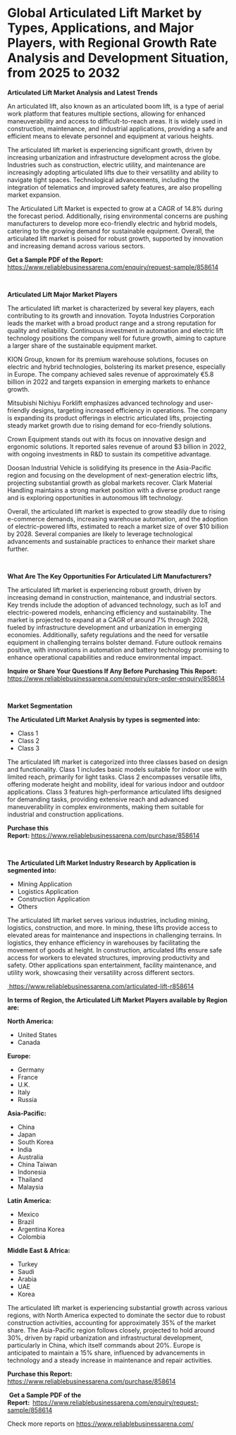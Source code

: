 <p><h1>Global Articulated Lift Market by Types, Applications, and Major Players, with Regional Growth Rate Analysis and Development Situation, from 2025 to 2032</h1></p><p><strong>Articulated Lift Market Analysis and Latest Trends</strong></p>
<p><p>An articulated lift, also known as an articulated boom lift, is a type of aerial work platform that features multiple sections, allowing for enhanced maneuverability and access to difficult-to-reach areas. It is widely used in construction, maintenance, and industrial applications, providing a safe and efficient means to elevate personnel and equipment at various heights.</p><p>The articulated lift market is experiencing significant growth, driven by increasing urbanization and infrastructure development across the globe. Industries such as construction, electric utility, and maintenance are increasingly adopting articulated lifts due to their versatility and ability to navigate tight spaces. Technological advancements, including the integration of telematics and improved safety features, are also propelling market expansion.</p><p>The Articulated Lift Market is expected to grow at a CAGR of 14.8% during the forecast period. Additionally, rising environmental concerns are pushing manufacturers to develop more eco-friendly electric and hybrid models, catering to the growing demand for sustainable equipment. Overall, the articulated lift market is poised for robust growth, supported by innovation and increasing demand across various sectors.</p></p>
<p><strong>Get a Sample PDF of the Report:&nbsp;</strong> <a href="https://www.reliablebusinessarena.com/enquiry/request-sample/858614?utm_campaign=1948&utm_medium=2&utm_source=Github&utm_content=ia&utm_term=16022025&utm_id=articulated-lift">https://www.reliablebusinessarena.com/enquiry/request-sample/858614</a></p>
<p>&nbsp;</p>
<p><strong>Articulated Lift Major Market Players</strong></p>
<p><p>The articulated lift market is characterized by several key players, each contributing to its growth and innovation. Toyota Industries Corporation leads the market with a broad product range and a strong reputation for quality and reliability. Continuous investment in automation and electric lift technology positions the company well for future growth, aiming to capture a larger share of the sustainable equipment market.</p><p>KION Group, known for its premium warehouse solutions, focuses on electric and hybrid technologies, bolstering its market presence, especially in Europe. The company achieved sales revenue of approximately €5.8 billion in 2022 and targets expansion in emerging markets to enhance growth.</p><p>Mitsubishi Nichiyu Forklift emphasizes advanced technology and user-friendly designs, targeting increased efficiency in operations. The company is expanding its product offerings in electric articulated lifts, projecting steady market growth due to rising demand for eco-friendly solutions.</p><p>Crown Equipment stands out with its focus on innovative design and ergonomic solutions. It reported sales revenue of around $3 billion in 2022, with ongoing investments in R&D to sustain its competitive advantage.</p><p>Doosan Industrial Vehicle is solidifying its presence in the Asia-Pacific region and focusing on the development of next-generation electric lifts, projecting substantial growth as global markets recover. Clark Material Handling maintains a strong market position with a diverse product range and is exploring opportunities in autonomous lift technology.</p><p>Overall, the articulated lift market is expected to grow steadily due to rising e-commerce demands, increasing warehouse automation, and the adoption of electric-powered lifts, estimated to reach a market size of over $10 billion by 2028. Several companies are likely to leverage technological advancements and sustainable practices to enhance their market share further.</p></p>
<p>&nbsp;</p>
<p><strong>What Are The Key Opportunities For Articulated Lift Manufacturers?</strong></p>
<p><p>The articulated lift market is experiencing robust growth, driven by increasing demand in construction, maintenance, and industrial sectors. Key trends include the adoption of advanced technology, such as IoT and electric-powered models, enhancing efficiency and sustainability. The market is projected to expand at a CAGR of around 7% through 2028, fueled by infrastructure development and urbanization in emerging economies. Additionally, safety regulations and the need for versatile equipment in challenging terrains bolster demand. Future outlook remains positive, with innovations in automation and battery technology promising to enhance operational capabilities and reduce environmental impact.</p></p>
<p><strong>Inquire or Share Your Questions If Any Before Purchasing This Report:</strong> <a href="https://www.reliablebusinessarena.com/enquiry/pre-order-enquiry/858614?utm_campaign=1948&utm_medium=2&utm_source=Github&utm_content=ia&utm_term=16022025&utm_id=articulated-lift">https://www.reliablebusinessarena.com/enquiry/pre-order-enquiry/858614</a></p>
<p>&nbsp;</p>
<p><strong>Market Segmentation</strong></p>
<p><strong>The Articulated Lift Market Analysis by types is segmented into:</strong></p>
<p><ul><li>Class 1</li><li>Class 2</li><li>Class 3</li></ul></p>
<p><p>The articulated lift market is categorized into three classes based on design and functionality. Class 1 includes basic models suitable for indoor use with limited reach, primarily for light tasks. Class 2 encompasses versatile lifts, offering moderate height and mobility, ideal for various indoor and outdoor applications. Class 3 features high-performance articulated lifts designed for demanding tasks, providing extensive reach and advanced maneuverability in complex environments, making them suitable for industrial and construction applications.</p></p>
<p><strong>Purchase this Report:&nbsp;</strong><a href="https://www.reliablebusinessarena.com/purchase/858614?utm_campaign=1948&utm_medium=2&utm_source=Github&utm_content=ia&utm_term=16022025&utm_id=articulated-lift">https://www.reliablebusinessarena.com/purchase/858614</a></p>
<p>&nbsp;</p>
<p><strong>The Articulated Lift Market Industry Research by Application is segmented into:</strong></p>
<p><ul><li>Mining Application</li><li>Logistics Application</li><li>Construction Application</li><li>Others</li></ul></p>
<p><p>The articulated lift market serves various industries, including mining, logistics, construction, and more. In mining, these lifts provide access to elevated areas for maintenance and inspections in challenging terrains. In logistics, they enhance efficiency in warehouses by facilitating the movement of goods at height. In construction, articulated lifts ensure safe access for workers to elevated structures, improving productivity and safety. Other applications span entertainment, facility maintenance, and utility work, showcasing their versatility across different sectors.</p></p>
<p><a href="https://www.reliablebusinessarena.com/articulated-lift-r858614?utm_campaign=1948&utm_medium=2&utm_source=Github&utm_content=ia&utm_term=16022025&utm_id=articulated-lift">&nbsp;https://www.reliablebusinessarena.com/articulated-lift-r858614</a></p>
<p><strong>In terms of Region, the Articulated Lift Market Players available by Region are:</strong></p>
<p>
    <p> <strong> North America: </strong>
        <ul>
            <li>United States</li>
            <li>Canada</li>
        </ul>
        </p> 
    <p> <strong> Europe: </strong>
        <ul>
            <li>Germany</li>
            <li>France</li>
            <li>U.K.</li>
            <li>Italy</li>
            <li>Russia</li>
        </ul>
        </p> 
    <p> <strong> Asia-Pacific: </strong>
        <ul>
            <li>China</li>
            <li>Japan</li>
            <li>South Korea</li>
            <li>India</li>
            <li>Australia</li>
            <li>China Taiwan</li>
            <li>Indonesia</li>
            <li>Thailand</li>
            <li>Malaysia</li>
        </ul>
        </p> 
    <p> <strong> Latin America: </strong>
        <ul>
            <li>Mexico</li>
            <li>Brazil</li>
            <li>Argentina Korea</li>
            <li>Colombia</li>
        </ul>
        </p> 
    <p> <strong> Middle East & Africa: </strong>
        <ul>
            <li>Turkey</li>
            <li>Saudi</li>
            <li>Arabia</li>
            <li>UAE</li>
            <li>Korea</li>
        </ul>
    </p>
    </p>
<p><p>The articulated lift market is experiencing substantial growth across various regions, with North America expected to dominate the sector due to robust construction activities, accounting for approximately 35% of the market share. The Asia-Pacific region follows closely, projected to hold around 30%, driven by rapid urbanization and infrastructural development, particularly in China, which itself commands about 20%. Europe is anticipated to maintain a 15% share, influenced by advancements in technology and a steady increase in maintenance and repair activities.</p></p>
<p><strong>Purchase this Report: </strong><a href="https://www.reliablebusinessarena.com/purchase/858614?utm_campaign=1948&utm_medium=2&utm_source=Github&utm_content=ia&utm_term=16022025&utm_id=articulated-lift">https://www.reliablebusinessarena.com/purchase/858614</a></p>
<p>&nbsp;<strong>Get a Sample PDF of the Report:&nbsp;&nbsp;</strong><a href="https://www.reliablebusinessarena.com/enquiry/request-sample/858614?utm_campaign=1948&utm_medium=2&utm_source=Github&utm_content=ia&utm_term=16022025&utm_id=articulated-lift">https://www.reliablebusinessarena.com/enquiry/request-sample/858614</a></p>
<p><strong></strong></p>
<p>Check more reports on <a href="https://www.reliablebusinessarena.com/?utm_campaign=1948&utm_medium=2&utm_source=Github&utm_content=ia&utm_term=16022025&utm_id=articulated-lift">https://www.reliablebusinessarena.com/</a></p>